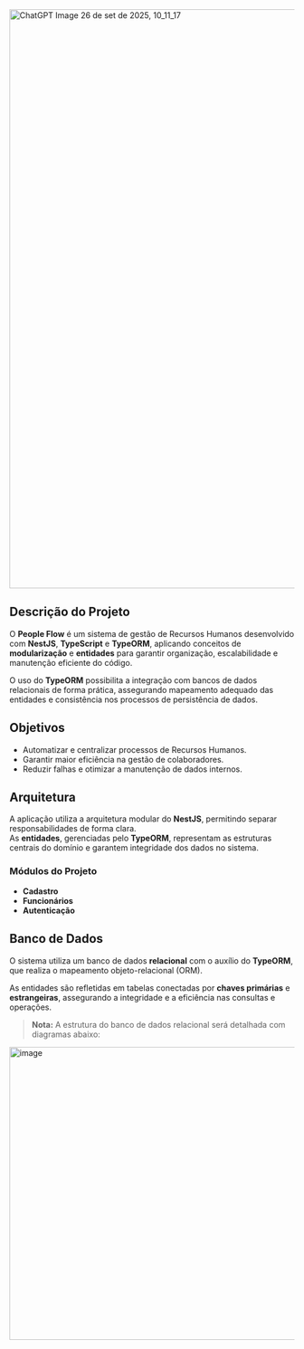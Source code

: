 <img width="1536" height="1024" alt="ChatGPT Image 26 de set  de 2025, 10_11_17" src="https://github.com/user-attachments/assets/9fd4d3b4-15ca-48c9-a7ee-c00a24f1e620" />

## Descrição do Projeto
O **People Flow** é um sistema de gestão de Recursos Humanos desenvolvido com **NestJS**, **TypeScript** e **TypeORM**, aplicando conceitos de **modularização** e **entidades** para garantir organização, escalabilidade e manutenção eficiente do código.  

O uso do **TypeORM** possibilita a integração com bancos de dados relacionais de forma prática, assegurando mapeamento adequado das entidades e consistência nos processos de persistência de dados.  

## Objetivos
- Automatizar e centralizar processos de Recursos Humanos.  
- Garantir maior eficiência na gestão de colaboradores.  
- Reduzir falhas e otimizar a manutenção de dados internos.  

## Arquitetura
A aplicação utiliza a arquitetura modular do **NestJS**, permitindo separar responsabilidades de forma clara.  
As **entidades**, gerenciadas pelo **TypeORM**, representam as estruturas centrais do domínio e garantem integridade dos dados no sistema.  

### Módulos do Projeto
- **Cadastro**  
- **Funcionários**  
- **Autenticação**  

## Banco de Dados
O sistema utiliza um banco de dados **relacional** com o auxílio do **TypeORM**, que realiza o mapeamento objeto-relacional (ORM).  

As entidades são refletidas em tabelas conectadas por **chaves primárias** e **estrangeiras**, assegurando a integridade e a eficiência nas consultas e operações.  

> **Nota:** A estrutura do banco de dados relacional será detalhada com diagramas abaixo:  

<img width="777" height="518" alt="image" src="https://github.com/user-attachments/assets/eeb4fab6-2510-424c-be25-8e268869bb5d" />

